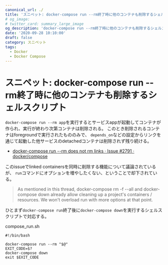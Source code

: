 ```yaml
---
canonical_url: ./
title: 'スニペット: docker-compose run --rm終了時に他のコンテナも削除するシェルスクリプト'
# og_image:
# twitter_card: summary_large_image
og_description: 'docker-compose run --rm終了時に他のコンテナも削除するシェルスクリプト'
date: '2020-09-28 10:10:00'
draft: false
category: スニペット
tags:
  - Docker
  - Docker Compose
---
```

# スニペット: docker-compose run --rm終了時に他のコンテナも削除するシェルスクリプト

`docker-compose run --rm app`を実行するとサービスappが起動してコンテナが作られ、実行が終わり次第コンテナは削除される。
このとき削除されるコンテナはforegroundで実行されたもののみで、
`depends_on`などの設定からリンクを通じて起動した他サービスのdetachedコンテナは削除されず残り続ける。

- [docker-compose run <container> --rm does not rm links · Issue #2791 · docker/compose](https://github.com/docker/compose/issues/2791 "docker-compose run <container> --rm does not rm links · Issue #2791 · docker/compose")

このissueでlinked containersを同時に削除する機能について議論されているが、
`run`コマンドにオプションを増やしたくない、ということで却下されている。

> As mentioned in this thread, docker-compose rm -f --all and docker-compose down already allow cleaning up a project's containers / resources. We won't overload run with more options at that point.

ひとまず`docker-compose run`終了後に`docker-compose down`を実行するシェルスクリプトで対応する。

compose_run.sh
```
#!/bin/bash

docker-compose run --rm "$@"
EXIT_CODE=$?
docker-compose down
exit $EXIT_CODE
```
